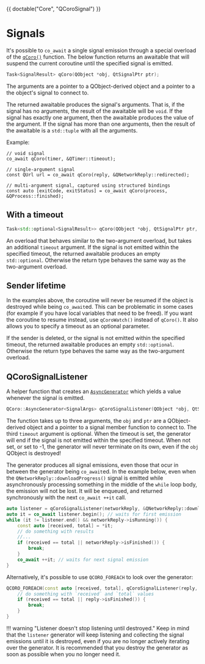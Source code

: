 <!--
SPDX-FileCopyrightText: 2022 Daniel Vrátil <dvratil@kde.org>

SPDX-License-Identifier: GFDL-1.3-or-later
-->

{{ doctable("Core", "QCoroSignal") }}

# Signals

It's possible to `co_await` a single signal emission through a special
overload of the [`qCoro()`][qcoro-coro] function. The below function returns
an awaitable that will suspend the current coroutine until the specified signal
is emitted.

```cpp
Task<SignalResult> qCoro(QObject *obj, QtSignalPtr ptr);
```

The arguments are a pointer to a QObject-derived object and a pointer
to a the object's signal to connect to.

The returned awaitable produces the signal's arguments. That is, if the
signal has no arguments, the result of the awaitable will be `void`. If
the signal has exactly one argument, then the awaitable produces the value
of the argument. If the signal has more than one arguments, then the result
of the awaitable is a `std::tuple` with all the arguments.

Example:
```
// void signal
co_await qCoro(timer, &QTimer::timeout);

// single-argument signal
const QUrl url = co_await qCoro(reply, &QNetworkReply::redirected);

// multi-argument signal, captured using structured bindings
const auto [exitCode, exitStatus] = co_await qCoro(process, &QProcess::finished);
```

## With a timeout

```cpp
Task<std::optional<SignalResult>> qCoro(QObject *obj, QtSignalPtr ptr, std::chrono::milliseconds timeout);
```

An overload that behaves similar to the two-argument overload, but takes an additional
`timeout` argument. If the signal is not emitted within the specified timeout,  the returned
awaitable produces an empty `std::optional`. Otherwise the return type behaves the same way
as the two-argument overload.

## Sender lifetime
In the examples above, the coroutine will never be resumed if the object is
destroyed while being `co_await`ed. This can be problematic in some cases (for
example if you have local variables that need to be freed). If you want the
coroutine to resume instead, use `qCoroWatch()` instead of `qCoro()`. It also
allows you to specify a timeout as an optional parameter.

If the sender is deleted, or the signal is not emitted within the specified
timeout, the returned awaitable produces an empty `std::optional`. Otherwise
the return type behaves the same way as the two-argument overload.

## QCoroSignalListener

A helper function that creates an [`AsyncGenerator`][qcoro-asyncgenerator] which yields a value
whenever the signal is emitted.

```cpp
QCoro::AsyncGenerator<SignalArgs> qCoroSignalListener(QObject *obj, QtSignalPtr ptr, std::chrono::milliseconds timeout);
```

The function takes up to three arguments, the `obj` and `ptr` are a QObject-derived object and
a pointer to a signal member function to connect to. The third `timeout` argument is optional.
When the timeout is set, the generator will end if the signal is not emitted within the specified
timeout. When not set, or set to -1, the generator will never terminate on its own, even if
the `obj` QObject is destroyed!

The generator produces all signal emissions, even those that ocur in between the generator being
`co_await`ed. In the example below, even when the `QNetworkReply::downloadProgress()` signal is
emitted while asynchronously processing something in the middle of the `while` loop body, the
emission will not be lost. It will be enqueued, and returned synchronously with the next
`co_await ++it` call.

```cpp
auto listener = qCoroSignalListener(networkReply, &QNetworkReply::downloadProgress);
auto it = co_await listener.begin(); // waits for first emission
while (it != listener.end() && networkReply->isRunning()) {
    const auto [received, total] = *it;
    // do something with results
    //...
    if (received == total || networkReply->isFinished()) {
        break;
    }
    co_await ++it; // waits for next signal emission
}
```

Alternatively, it's possible to use `QCORO_FOREACH` to look over the generator:

```cpp
QCORO_FOREACH(const auto [received, total], qCoroSignalListener(reply, &QNetworkReply::downloadProgress)) {
    // do something with `received` and `total` values
    if (received == total || reply->isFinished()) {
        break;
    }
}
```

!!! warning "Listener doesn't stop listening until destroyed."
    Keep in mind that the `listener` generator will keep listening and collecting the
    signal emissions until it is destroyed, even if you are no longer actively iterating
    over the generator. It is recommended that you destroy the generator as soon as possible
    when you no longer need it.


[qcoro-coro]: ../coro/coro.md
[qcoro-asyncgenerator]: ../coro/asyncgenerator.md
